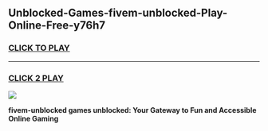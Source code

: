 
## Unblocked-Games-fivem-unblocked-Play-Online-Free-y76h7
<h3>
<a href="https://premium76.site?title=fivem-unblocked&ref=26A">CLICK TO PLAY</a></h3>
<hr>

<h3>
<a href="https://premium76.site?title=fivem-unblocked&ref=26A">CLICK 2 PLAY</a>
  
</h3>

<a href="https://premium76.site?title=fivem-unblocked&ref=26A"><img src="https://clearcache.store/games.png"></a>


**fivem-unblocked games unblocked: Your Gateway to Fun and Accessible Online Gaming**
